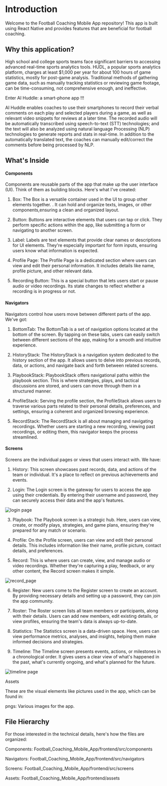 # Introduction

Welcome to the Football Coaching Mobile App repository! This app is built using React Native and provides features that are beneficial for football coaching.

## Why this application?

High school and college sports teams face significant barriers to accessing advanced real-time sports analytics tools. HUDL, a popular sports analytics platform, charges at least $1,000 per year for about 100 hours of game statistics, mostly for post-game analysis.
Traditional methods of gathering game data, such as manually tracking statistics or reviewing game footage, can be time-consuming, not comprehensive enough, and ineffective.

Enter AI Huddle: a smart-phone app !!! 

AI Huddle enables coaches to use their smartphones to record their verbal comments on each play and selected players during a game, as well as relevant video snippets for reviews at a later time. The recorded audio will be automatically transcribed using speech-to-text (STT) technologies; and the text will also be analyzed using natural language Processing (NLP) technologies to generate reports and stats in real-time. In addition to the automatically translated text, the coaches can manually edit/correct the comments before being processed by NLP.


## What's Inside

#### Components

Components are reusable parts of the app that make up the user interface (UI). Think of them as building blocks. Here's what I've created:

1. Box: The Box is a versatile container used in the UI to group other elements together. . It can hold and organize texts, images, or other components,ensuring a clean and organized layout.

2. Button: Buttons are interactive elements that users can tap or click. They perform specific actions within the app, like submitting a form or navigating to another screen.

3. Label: Labels are text elements that provide clear names or descriptions for UI elements. They're especially important for form inputs, ensuring users know what information is expected.

4. Profile Page: The Profile Page is a dedicated section where users can view and edit their personal information. It includes details like name, profile picture, and other relevant data.

5. Recording Button: This is a special button that lets users start or pause audio or video recordings. Its state changes to reflect whether a recording is in progress or not.

#### Navigators

Navigators control how users move between different parts of the app. We've got:

1. BottomTab: The BottomTab is a set of navigation options located at the bottom of the screen. By tapping on these tabs, users can easily switch between different sections of the app, making for a smooth and intuitive experience.

2. HistoryStack: The HistoryStack is a navigation system dedicated to the history section of the app. It allows users to delve into previous records, data, or actions, and navigate back and forth between related screens.

3. PlaybookStack: PlaybookStack offers navigational paths within the playbook section. This is where strategies, plays, and tactical discussions are stored, and users can move through them in a structured manner.

4. ProfileStack: Serving the profile section, the ProfileStack allows users to traverse various parts related to their personal details, preferences, and settings, ensuring a coherent and organized browsing experience.

5. RecordStack: The RecordStack is all about managing and navigating recordings. Whether users are starting a new recording, viewing past recordings, or editing them, this navigator keeps the process streamlined.

#### Screens

Screens are the individual pages or views that users interact with. We have:

1. History: This screen showcases past records, data, and actions of the team or individual. It's a place to reflect on previous achievements and events.

2. Login: The Login screen is the gateway for users to access the app using their credentials. By entering their username and password, they can securely access their data and the app's features.

![login page](https://github.com/shaunthom/Football_Analytics_Mobile_App/assets/134566032/1467c975-0484-4284-932a-7364cce5dce2)



3. Playbook: The Playbook screen is a strategic hub. Here, users can view, create, or modify plays, strategies, and game plans, ensuring they're prepared for any match or scenario.

4. Profile: On the Profile screen, users can view and edit their personal details. This includes information like their name, profile picture, contact details, and preferences.

5. Record: This is where users can create, view, and manage audio or video recordings. Whether they're capturing a play, feedback, or any other content, the Record screen makes it simple.

![record_page](https://github.com/shaunthom/Football_Analytics_Mobile_App/assets/134566032/620ca971-61ce-4530-8c55-0b7a74b22b5f)


6. Register: New users come to the Register screen to create an account. By providing necessary details and setting up a password, they can join the app community.

7. Roster: The Roster screen lists all team members or participants, along with their details. Users can add new members, edit existing details, or view profiles, ensuring the team's data is always up-to-date.

8. Statistics: The Statistics screen is a data-driven space. Here, users can view performance metrics, analyses, and insights, helping them make informed decisions and strategies.

9. Timeline: The Timeline screen presents events, actions, or milestones in a chronological order. It gives users a clear view of what's happened in the past, what's currently ongoing, and what's planned for the future.

![timeline page](https://github.com/shaunthom/Football_Analytics_Mobile_App/assets/134566032/9634eee5-25c5-4274-b49b-490b09a8cbc8)



Assets

These are the visual elements like pictures used in the app, which can be found in:

pngs: Various images for the app.

## File Hierarchy

For those interested in the technical details, here's how the files are organized:


Components: Football_Coaching_Mobile_App/frontend/src/components

Navigators: Football_Coaching_Mobile_App/frontend/src/navigators

Screens: Football_Coaching_Mobile_App/frontend/src/screens

Assets: Football_Coaching_Mobile_App/frontend/assets


